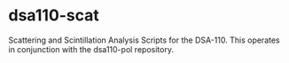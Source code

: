 # dsa110-scat
Scattering and Scintillation Analysis Scripts for the DSA-110. This operates in conjunction with the dsa110-pol repository.
